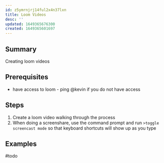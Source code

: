 ```yaml
---
id: z5ymrnjrj14ful2x4n37lxn
title: Loom Videos
desc: ''
updated: 1649365676300
created: 1649365601697
---
```


## Summary

Creating loom videos

## Prerequisites
- have access to loom - ping @kevin if you do not have access

## Steps
1. Create a loom video walking through the process
1. When doing a screenshare, use the command prompt and run `>toggle screencast mode` so that keyboard shortcuts will show up as you type

## Examples

#todo
